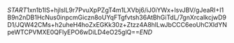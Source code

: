 $START$1xn1b1IS+hjlslL9r7PvuXpPZgT4m1LXVbj6/iJ0iYWx+lsvJBV/gJeaRI+I1B9n2nDB1HcNus0inpcmGiczn8oUYqFTgfvtsh36AtBhGiTdL/7gnXrcaIkcjwD9D1/JQW42CMs+h2uheH4hoZxEGKk30z+Ztzz4A8hlLwJbCCC6eoUhCXldYNpeWTCPVMXE0QFlyEPO6wDiLD4eO25glQ==$END$